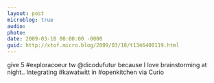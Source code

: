```yaml
---
layout: post
microblog: true
audio: 
photo: 
date: 2009-03-18 00:00:00 -0000
guid: http://xtof.micro.blog/2009/03/18/t1346400119.html
---
```

give 5 #exploracoeur tw @dicodufutur because I love brainstorming at night.. Integrating #kawatwitt in #openkitchen via Curio
